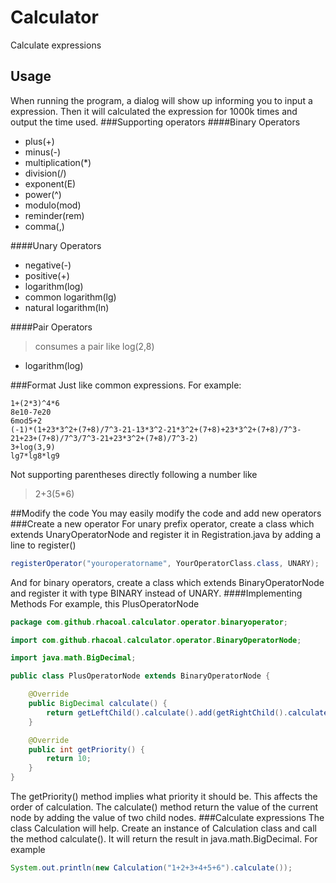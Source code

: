 # Calculator
Calculate expressions
## Usage
When running the program, a dialog will show up informing you to input a expression. 
Then it will calculated the expression for 1000k times and output the time used.
###Supporting operators
####Binary Operators
- plus(+)
- minus(-)
- multiplication(*)
- division(/)
- exponent(E)
- power(^)
- modulo(mod)
- reminder(rem)
- comma(,)

####Unary Operators
- negative(-)
- positive(+)
- logarithm(log)
- common logarithm(lg)
- natural logarithm(ln)

####Pair Operators
> consumes a pair like log(2,8)
- logarithm(log)

###Format
Just like common expressions. For example:
```
1+(2*3)^4*6
8e10-7e20
6mod5+2
(-1)*(1+23*3^2+(7+8)/7^3-21-13*3^2-21*3^2+(7+8)+23*3^2+(7+8)/7^3-21+23+(7+8)/7^3/7^3-21+23*3^2+(7+8)/7^3-2)
3+log(3,9)
lg7*lg8*lg9
```
Not supporting parentheses directly following a number like
>2+3(5*6)

##Modify the code
You may easily modify the code and add new operators
###Create a new operator
For unary prefix operator, create a class which extends UnaryOperatorNode 
and register it in Registration.java by adding a line to register()
```java
registerOperator("youroperatorname", YourOperatorClass.class, UNARY);
```
And for binary operators, create a class which extends BinaryOperatorNode and register it with type BINARY instead of UNARY.
####Implementing Methods
For example, this PlusOperatorNode
```java
package com.github.rhacoal.calculator.operator.binaryoperator;

import com.github.rhacoal.calculator.operator.BinaryOperatorNode;

import java.math.BigDecimal;

public class PlusOperatorNode extends BinaryOperatorNode {

    @Override
    public BigDecimal calculate() {
        return getLeftChild().calculate().add(getRightChild().calculate());
    }

    @Override
    public int getPriority() {
        return 10;
    }
}
```
The getPriority() method implies what priority it should be. This affects the order of calculation.
The calculate() method return the value of the current node by adding the value of two child nodes.
###Calculate expressions
The class Calculation will help.
Create an instance of Calculation class and call the method calculate(). It will return the result in java.math.BigDecimal.
For example
```java
System.out.println(new Calculation("1+2+3+4+5+6").calculate());
```
